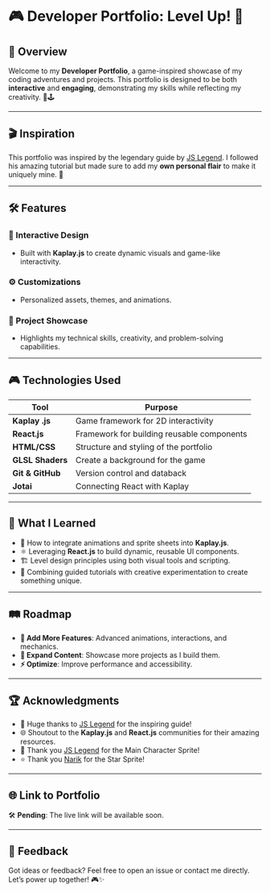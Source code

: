 # 🎮 Developer Portfolio: Level Up! 🚀

## 👾 Overview

Welcome to my **Developer Portfolio**, a game-inspired showcase of my coding adventures and projects. This portfolio is designed to be both **interactive** and **engaging**, demonstrating my skills while reflecting my creativity. 🎨🕹️

---

## 🎬 Inspiration

This portfolio was inspired by the legendary guide by [JS Legend](https://www.youtube.com/watch?v=OejpBl2s9OY). I followed his amazing tutorial but made sure to add my **own personal flair** to make it uniquely mine. 🌟

---

## 🛠️ Features

### 🎨 Interactive Design

- Built with **Kaplay.js** to create dynamic visuals and game-like interactivity.

### ⚙️ Customizations

- Personalized assets, themes, and animations.

### 📂 Project Showcase

- Highlights my technical skills, creativity, and problem-solving capabilities.

---

## 🎮 Technologies Used

| **Tool**         | **Purpose**                                |
| ---------------- | ------------------------------------------ |
| **Kaplay .js**   | Game framework for 2D interactivity        |
| **React.js**     | Framework for building reusable components |
| **HTML/CSS**     | Structure and styling of the portfolio     |
| **GLSL Shaders** | Create a background for the game           |
| **Git & GitHub** | Version control and databack               |
| **Jotai**        | Connecting React with Kaplay               |

---

## 🧠 What I Learned

- 🔧 How to integrate animations and sprite sheets into **Kaplay.js**.
- ⚛️ Leveraging **React.js** to build dynamic, reusable UI components.
- 🏗️ Level design principles using both visual tools and scripting.
- 🥷 Combining guided tutorials with creative experimentation to create something unique.

---

## 🛤️ Roadmap

- **🎉 Add More Features**: Advanced animations, interactions, and mechanics.
- **🌌 Expand Content**: Showcase more projects as I build them.
- **⚡ Optimize**: Improve performance and accessibility.

---

## 🏆 Acknowledgments

- 🎥 Huge thanks to [JS Legend](https://www.youtube.com/@jslegend) for the inspiring guide!
- 🌐 Shoutout to the **Kaplay.js** and **React.js** communities for their amazing resources.
- 🎒 Thank you [JS Legend](https://sscary.itch.io/the-adventurer-male) for the Main Character Sprite!
- ⭐ Thank you [Narik](https://soulofkiran.itch.io/pixel-art-animated-star) for the Star Sprite!

---

## 🌐 Link to Portfolio

🛠️ **Pending**: The live link will be available soon.

---

## 💬 Feedback

Got ideas or feedback? Feel free to open an issue or contact me directly. Let’s power up together! 🎮✨
